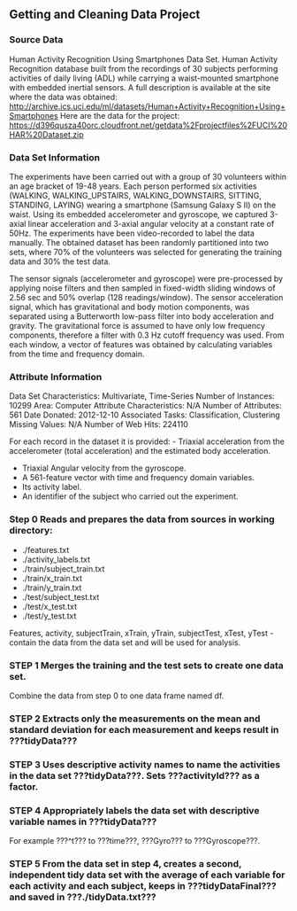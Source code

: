 ## Getting and Cleaning Data Project

### Source Data
Human Activity Recognition Using Smartphones Data Set. Human Activity Recognition database built from the recordings of 30 subjects performing activities of daily living (ADL) while carrying a waist-mounted smartphone with embedded inertial sensors. A full description is available at the site where the data was obtained: http://archive.ics.uci.edu/ml/datasets/Human+Activity+Recognition+Using+Smartphones
Here are the data for the project: 
        https://d396qusza40orc.cloudfront.net/getdata%2Fprojectfiles%2FUCI%20HAR%20Dataset.zip 

### Data Set Information
The experiments have been carried out with a group of 30 volunteers within an age bracket of 19-48 years. Each person performed six activities (WALKING, WALKING_UPSTAIRS, WALKING_DOWNSTAIRS, SITTING, STANDING, LAYING) wearing a smartphone (Samsung Galaxy S II) on the waist. Using its embedded accelerometer and gyroscope, we captured 3-axial linear acceleration and 3-axial angular velocity at a constant rate of 50Hz. The experiments have been video-recorded to label the data manually. The obtained dataset has been randomly partitioned into two sets, where 70% of the volunteers was selected for generating the training data and 30% the test data. 

The sensor signals (accelerometer and gyroscope) were pre-processed by applying noise filters and then sampled in fixed-width sliding windows of 2.56 sec and 50% overlap (128 readings/window). The sensor acceleration signal, which has gravitational and body motion components, was separated using a Butterworth low-pass filter into body acceleration and gravity. The gravitational force is assumed to have only low frequency components, therefore a filter with 0.3 Hz cutoff frequency was used. From each window, a vector of features was obtained by calculating variables from the time and frequency domain.

### Attribute Information
Data Set Characteristics:  Multivariate, Time-Series
Number of Instances: 10299
Area: Computer
Attribute Characteristics: N/A
Number of Attributes: 561
Date Donated: 2012-12-10
Associated Tasks: Classification, Clustering
Missing Values: N/A
Number of Web Hits: 224110

For each record in the dataset it is provided: 
        - Triaxial acceleration from the accelerometer (total acceleration) and the estimated body acceleration. 
- Triaxial Angular velocity from the gyroscope. 
- A 561-feature vector with time and frequency domain variables. 
- Its activity label. 
- An identifier of the subject who carried out the experiment.

### Step 0 Reads and prepares the data from sources in working directory:
- ./features.txt
- ./activity_labels.txt
- ./train/subject_train.txt
- ./train/x_train.txt
- ./train/y_train.txt
- ./test/subject_test.txt
- ./test/x_test.txt
- ./test/y_test.txt

Features, activity, subjectTrain, xTrain, yTrain, subjectTest, xTest, yTest - contain the data from the data set and will be used for analysis.

### STEP 1 Merges the training and the test sets to create one data set.
Combine the data from step 0 to one data frame named df.

### STEP 2 Extracts only the measurements on the mean and standard deviation for each measurement and keeps result in ???tidyData???

### STEP 3 Uses descriptive activity names to name the activities in the data set ???tidyData???. Sets ???activityId??? as a factor.

### STEP 4 Appropriately labels the data set with descriptive variable names in ???tidyData???
For example ???^t??? to ???time???, ???Gyro??? to ???Gyroscope???.

### STEP 5 From the data set in step 4, creates a second, independent tidy data set with the average of each variable for each activity and each subject, keeps in ???tidyDataFinal??? and saved in ???./tidyData.txt???
